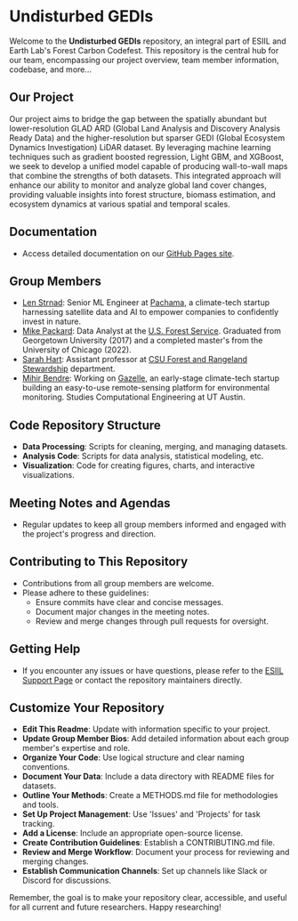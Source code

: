 # Undisturbed GEDIs

Welcome to the **Undisturbed GEDIs** repository, an integral part of ESIIL and Earth Lab's Forest Carbon Codefest. This repository is the central hub for our team, encompassing our project overview, team member information, codebase, and more...

## Our Project
Our project aims to bridge the gap between the spatially abundant but lower-resolution GLAD ARD (Global Land Analysis and Discovery Analysis Ready Data) and the higher-resolution but sparser GEDI (Global Ecosystem Dynamics Investigation) LiDAR dataset. By leveraging machine learning techniques such as gradient boosted regression, Light GBM, and XGBoost, we seek to develop a unified model capable of producing wall-to-wall maps that combine the strengths of both datasets. This integrated approach will enhance our ability to monitor and analyze global land cover changes, providing valuable insights into forest structure, biomass estimation, and ecosystem dynamics at various spatial and temporal scales.

## Documentation
- Access detailed documentation on our [GitHub Pages site](https://cu-esiil.github.io/FCC24_Group_2/).

## Group Members

- [Len Strnad](https://www.linkedin.com/in/leonard-strnad/): Senior ML Engineer at [Pachama](https://pachama.com/), a climate-tech startup harnessing satellite data and AI to empower companies to confidently invest in nature.
- [Mike Packard](https://www.linkedin.com/in/mike-packard-91931672/): Data Analyst at the [U.S. Forest Service](https://www.fs.usda.gov/). Graduated from Georgetown University (2017) and a completed master's from the University of Chicago (2022).
- [Sarah Hart](https://www.linkedin.com/in/sarah-hart-46195a293/): Assistant professor at [CSU Forest and Rangeland Stewardship](https://warnercnr.colostate.edu/frs/) department. 
- [Mihir Bendre](https://www.linkedin.com/in/mihir-bendre/): Working on [Gazelle](https://www.gazelle-ecosolutions.com/), an early-stage climate-tech startup building an easy-to-use remote-sensing platform for environmental monitoring. Studies Computational Engineering at UT Austin.

## Code Repository Structure
- **Data Processing**: Scripts for cleaning, merging, and managing datasets.
- **Analysis Code**: Scripts for data analysis, statistical modeling, etc.
- **Visualization**: Code for creating figures, charts, and interactive visualizations.

## Meeting Notes and Agendas
- Regular updates to keep all group members informed and engaged with the project's progress and direction.

## Contributing to This Repository
- Contributions from all group members are welcome.
- Please adhere to these guidelines:
  - Ensure commits have clear and concise messages.
  - Document major changes in the meeting notes.
  - Review and merge changes through pull requests for oversight.

## Getting Help
- If you encounter any issues or have questions, please refer to the [ESIIL Support Page](https://esiil-support-page-url/) or contact the repository maintainers directly.

## Customize Your Repository
- **Edit This Readme**: Update with information specific to your project.
- **Update Group Member Bios**: Add detailed information about each group member's expertise and role.
- **Organize Your Code**: Use logical structure and clear naming conventions.
- **Document Your Data**: Include a data directory with README files for datasets.
- **Outline Your Methods**: Create a METHODS.md file for methodologies and tools.
- **Set Up Project Management**: Use 'Issues' and 'Projects' for task tracking.
- **Add a License**: Include an appropriate open-source license.
- **Create Contribution Guidelines**: Establish a CONTRIBUTING.md file.
- **Review and Merge Workflow**: Document your process for reviewing and merging changes.
- **Establish Communication Channels**: Set up channels like Slack or Discord for discussions.

Remember, the goal is to make your repository clear, accessible, and useful for all current and future researchers. Happy researching!
